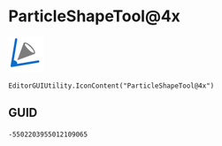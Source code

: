 # ParticleShapeTool@4x
![](/img/ParticleShapeTool@4x.png)

``` CSharp
EditorGUIUtility.IconContent("ParticleShapeTool@4x")
```
## GUID
```
-5502203955012109065
```
